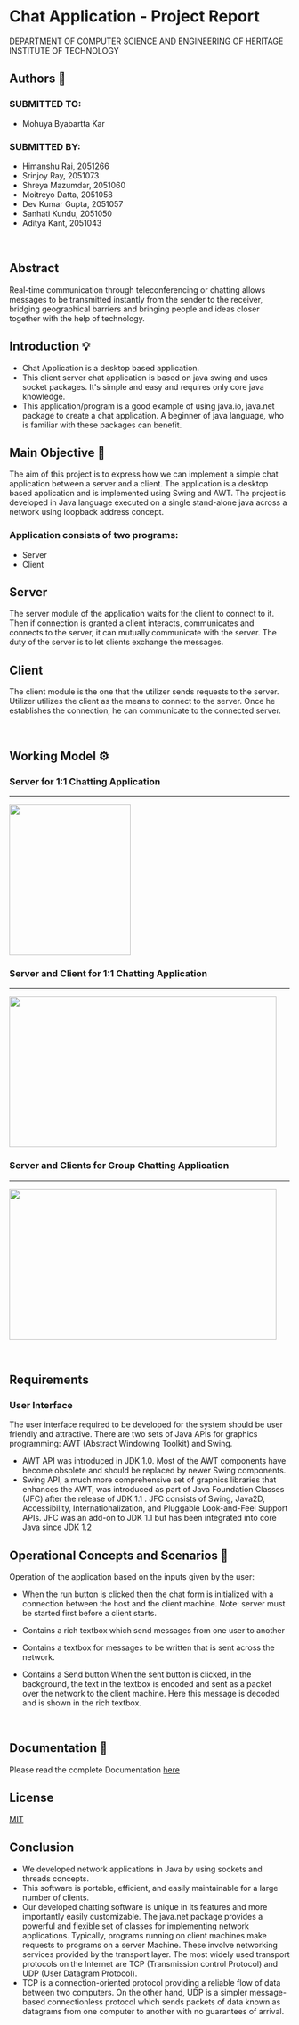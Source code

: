 
# Chat Application - Project Report 

DEPARTMENT OF COMPUTER SCIENCE AND ENGINEERING
OF HERITAGE INSTITUTE OF TECHNOLOGY


## Authors :ledger:

### SUBMITTED TO: 
- Mohuya Byabartta Kar
### SUBMITTED BY:
- Himanshu Rai, 2051266
- Srinjoy Ray, 2051073
- Shreya Mazumdar, 2051060
- Moitreyo Datta, 2051058
- Dev Kumar Gupta, 2051057
- Sanhati Kundu, 2051050
- Aditya Kant, 2051043 

&nbsp;

## Abstract 

Real-time communication through teleconferencing or chatting allows messages to be transmitted instantly from the sender to the receiver, bridging geographical barriers and bringing people and ideas closer together with the help of technology.

## Introduction :bulb:

- Chat Application is a desktop based application.
- This client server chat application is based on java swing and uses socket packages. It's simple and easy and requires only core java knowledge. 
- This application/program is a good example of using java.io, java.net package to create a chat application. A beginner of java language, who is familiar with these packages can benefit.

## Main Objective :dart:

The aim of this project is to express how we can implement a simple chat application between a server and a client. The application is a desktop based application and is implemented using Swing and AWT. The project is developed in Java language executed on a single stand-alone java across a network using loopback address concept.

### Application consists of two programs:

- Server
- Client

## Server
The server module of the application waits for the client to connect to it. Then if connection is granted a client interacts, communicates and connects to the server, it can mutually communicate with the server. The duty of the server is to let clients exchange the messages.

## Client
The client module is the one that the utilizer sends requests to the server. Utilizer utilizes the client as the means to connect to the server. Once he establishes the connection, he can communicate to the connected server.

&nbsp;

## Working Model :gear:

### Server for 1:1 Chatting Application
<hr>
<img src="https://user-images.githubusercontent.com/77541795/233034073-920d2e30-4699-4ed1-8017-d96a9d35f0be.png" width="218" height="270">

### Server and Client for 1:1 Chatting Application
<hr>
<img src="https://user-images.githubusercontent.com/77541795/233035755-1e2e5447-6800-4854-b998-8bf71b92ff5c.png" width="480" height="270">


### Server and Clients for Group Chatting Application
<hr>
<img src="https://user-images.githubusercontent.com/77541795/233037423-c94fa91f-b4c3-4c5a-a963-592497c054ca.png" width="480" height="270">

&nbsp;
## Requirements

### User Interface

The user interface required to be developed for the system should be user friendly and attractive.
There are two sets of Java APIs for graphics programming: AWT (Abstract Windowing Toolkit) and Swing.

- AWT API was introduced in JDK 1.0. Most of the AWT components have become obsolete and should be replaced by newer Swing components.
- Swing API, a much more comprehensive set of graphics libraries that enhances the AWT, was introduced as part of Java Foundation Classes (JFC) after the release of JDK 1.1 . JFC consists of Swing, Java2D, Accessibility, Internationalization, and Pluggable Look-and-Feel Support APIs. JFC was an add-on to JDK 1.1 but has been integrated into core Java since JDK 1.2

## Operational Concepts and Scenarios :book:
Operation of the application based on the inputs given by the user:

- When the run button is clicked then the chat form is initialized with a connection between the host and the client machine.
Note: server must be started first before a client starts.

- Contains a rich textbox which send messages from one user to another
- Contains a textbox for messages to be written that is sent across the network.
- Contains a Send button
When the sent button is clicked, in the background, the text in the textbox is encoded and sent as a packet over the network to the client machine. Here this message is decoded and is shown in the rich textbox.

&nbsp;
## Documentation :bookmark:

Please read the complete Documentation [here](https://docs.google.com/document/d/14W5_KmXE2t-0JvxvWK4DbBZYS_LNlAGhM5tzkHtMXLo/edit?usp=drivesdk)



## License

[MIT](https://choosealicense.com/licenses/mit/)


## Conclusion
- We developed network applications in Java by using sockets and threads concepts. 
- This software is portable, efficient, and easily maintainable for a large number of clients. 
- Our developed chatting software is unique in its features and more importantly easily customizable. The java.net package provides a powerful and flexible set of classes for implementing network applications. Typically, programs running on client machines make requests to programs on a server Machine. These involve networking services provided by the transport layer. The most widely used transport protocols on the Internet are TCP (Transmission control Protocol) and UDP (User Datagram Protocol).
- TCP is a connection-oriented protocol providing a reliable flow of data between two computers. On the other hand, UDP is a simpler message-based connectionless protocol which sends packets of data known as datagrams from one computer to another with no guarantees of arrival.

